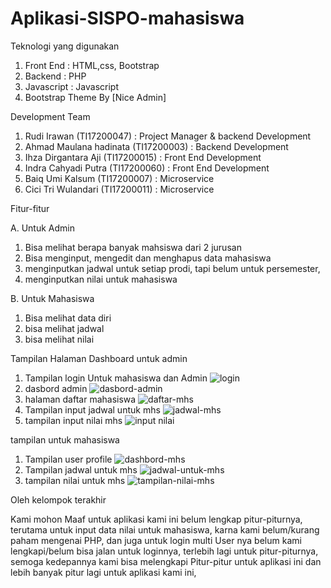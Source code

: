 # Aplikasi-SISPO-mahasiswa

Teknologi yang digunakan
1. Front End : HTML,css, Bootstrap
2. Backend : PHP 
3. Javascript : Javascript
4. Bootstrap Theme By [Nice Admin]

Development Team
1. Rudi Irawan (TI17200047) :  Project Manager & backend Development
2. Ahmad Maulana hadinata (TI17200003) : Backend Development
3. Ihza Dirgantara Aji (TI17200015) : Front End Development
4. Indra Cahyadi Putra (TI17200060) : Front End Development
5. Baiq Umi Kalsum (TI17200007) : Microservice
6. Cici Tri Wulandari (TI17200011) : Microservice


Fitur-fitur

A. Untuk Admin
  1. Bisa melihat berapa banyak mahsiswa dari 2 jurusan 
  2. Bisa menginput, mengedit dan menghapus data mahasiswa
  3. menginputkan jadwal untuk setiap prodi, tapi belum untuk persemester,
  4. menginputkan nilai untuk mahasiswa

B. Untuk Mahasiswa
  1. Bisa melihat data diri
  2. bisa melihat jadwal
  3. bisa melihat nilai 



Tampilan Halaman Dashboard untuk admin 
1. Tampilan login Untuk mahasiswa dan Admin 
![login](https://user-images.githubusercontent.com/90679683/150348522-840046b6-1b12-4750-9ef3-1677a0956196.png)
2. dasbord admin
![dasbord-admin](https://user-images.githubusercontent.com/90679683/150351662-f3cea4dd-1223-40d4-bc37-c3af6c94dcbe.png)
3. halaman daftar mahasiswa
![daftar-mhs](https://user-images.githubusercontent.com/90679683/150351893-3cd25251-0b1a-4e82-95ec-6a607d187b5c.png)
4. Tampilan input jadwal untuk mhs
![jadwal-mhs](https://user-images.githubusercontent.com/90679683/150351981-0912fea0-22f6-4466-9913-6e0062882c2d.png)
5. tampilan input nilai mhs
![input nilai](https://user-images.githubusercontent.com/90679683/150352038-a31ee45e-ce80-4025-90c2-a406ead088ac.png)

tampilan untuk mahasiswa
1. Tampilan user profile
![dashbord-mhs](https://user-images.githubusercontent.com/90679683/150352256-31e051dd-b2ba-4a5d-b2db-df39ab019c16.png)
2. Tampilan jadwal untuk mhs
![jadwal-untuk-mhs](https://user-images.githubusercontent.com/90679683/150352323-e03a0379-3c39-471d-a917-2964250758fd.png)
3. tampilan nilai untuk mhs
![tampilan-nilai-mhs](https://user-images.githubusercontent.com/90679683/150352425-5d81b30b-92ae-4f6f-bb94-ea10f24803b2.png)

Oleh kelompok terakhir


Kami mohon Maaf untuk aplikasi kami ini belum lengkap pitur-piturnya,
terutama untuk input data nilai untuk mahasiswa, karna kami belum/kurang paham mengenai PHP,
dan juga untuk login multi User nya belum kami lengkapi/belum bisa jalan untuk loginnya, terlebih lagi untuk pitur-piturnya,
semoga kedepannya kami bisa melengkapi Pitur-pitur untuk aplikasi ini dan lebih banyak pitur lagi untuk aplikasi kami ini,

